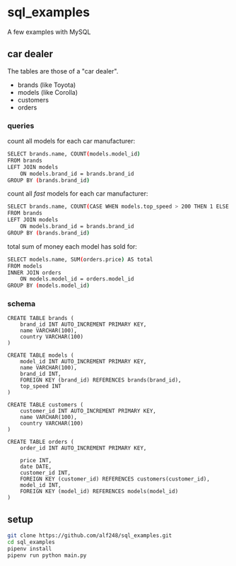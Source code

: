 ﻿# sql_examples
A few examples with MySQL

## car dealer
The tables are those of a "car dealer".
- brands (like Toyota)
- models (like Corolla)
- customers
- orders

### queries

count all models for each car manufacturer:
```sh
SELECT brands.name, COUNT(models.model_id)
FROM brands
LEFT JOIN models
    ON models.brand_id = brands.brand_id
GROUP BY (brands.brand_id)
```

count all *fast* models for each car manufacturer:
```sh
SELECT brands.name, COUNT(CASE WHEN models.top_speed > 200 THEN 1 ELSE NULL END) AS count, MAX(models.top_speed) AS max
FROM brands
LEFT JOIN models
    ON models.brand_id = brands.brand_id
GROUP BY (brands.brand_id)
```

total sum of money each model has sold for:
```sh
SELECT models.name, SUM(orders.price) AS total
FROM models
INNER JOIN orders
    ON models.model_id = orders.model_id
GROUP BY (models.model_id)
```

### schema

    CREATE TABLE brands (
        brand_id INT AUTO_INCREMENT PRIMARY KEY,
        name VARCHAR(100),
        country VARCHAR(100)
    )

    CREATE TABLE models (
        model_id INT AUTO_INCREMENT PRIMARY KEY,
        name VARCHAR(100),
        brand_id INT,
        FOREIGN KEY (brand_id) REFERENCES brands(brand_id),
        top_speed INT
    )

    CREATE TABLE customers (
        customer_id INT AUTO_INCREMENT PRIMARY KEY,
        name VARCHAR(100),
        country VARCHAR(100)
    )

    CREATE TABLE orders (
        order_id INT AUTO_INCREMENT PRIMARY KEY,
        
        price INT,
        date DATE,
        customer_id INT,
        FOREIGN KEY (customer_id) REFERENCES customers(customer_id),
        model_id INT,
        FOREIGN KEY (model_id) REFERENCES models(model_id)
    )

## setup
```sh
git clone https://github.com/alf248/sql_examples.git
cd sql_examples
pipenv install
pipenv run python main.py
```
